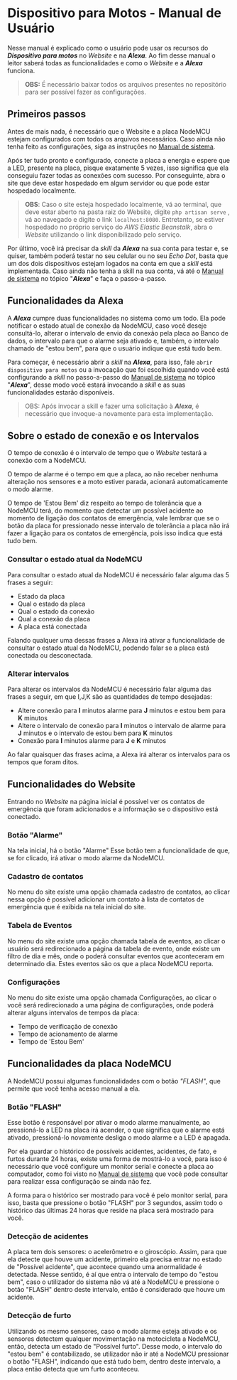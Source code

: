 # Dispositivo para Motos - Manual de Usuário
Nesse manual é explicado como o usuário pode usar os recursos do ***Dispositivo para motos*** no *Website* e na ***Alexa***. Ao fim desse manual o leitor saberá todas as funcionalidades e como o *Website* e a ***Alexa*** funciona.

> **OBS:** É necessário baixar todos os arquivos presentes no repositório para ser possível fazer as configurações. 

## Primeiros passos

Antes de mais nada, é necessário que o Website e a placa NodeMCU estejam configurados com todos os arquivos necessários. Caso ainda não tenha feito as configurações, siga as instruções no <a href="https://github.com/JoSGomes/PBL3/blob/main/Manual%20do%20Sistema.md">Manual de sistema</a>.

Após ter tudo pronto e configurado, conecte a placa a energia e espere que a LED, presente na placa, pisque exatamente 5 vezes, isso significa que ela conseguiu fazer todas as conexões com sucesso. Por conseguinte, abra o site que deve estar hospedado em algum servidor ou que pode estar hospedado localmente. 

> **OBS**: Caso o site esteja hospedado localmente, vá ao terminal, que deve estar aberto na pasta raiz do Website, digite ``php artisan serve`` , vá ao navegado e digite o link ``localhost:8080``. Entretanto, se estiver hospedado no próprio serviço do *AWS* *Elastic Beanstalk*, abra o *Website* utilizando o link disponibilizado pelo serviço.

 Por último, você irá precisar da *skill* da ***Alexa*** na sua conta para testar e, se quiser, também poderá testar no seu celular ou no seu *Echo Dot*, basta que um dos dois dispositivos estejam logados na conta em que a *skill* está implementada. Caso ainda não tenha a skill na sua conta, vá até o <a href="https://github.com/JoSGomes/PBL3/blob/main/Manual%20do%20Sistema.md">Manual de sistema</a> no tópico "***Alexa***" e faça o passo-a-passo.

## Funcionalidades da Alexa

A ***Alexa*** cumpre duas funcionalidades no sistema como um todo. Ela pode notificar o estado atual de conexão da NodeMCU, caso você deseje consultá-lo, alterar o intervalo de envio da conexão pela placa ao Banco de dados, o intervalo para que o alarme seja ativado e, também, o intervalo chamado de "estou bem", para que o usuário indique que está tudo bem.

Para começar, é necessário abrir a *skill*  na ***Alexa***, para isso, fale ``abrir dispositivo para motos`` ou a invocação que foi escolhida quando você está configurando a *skill* no passo-a-passo do <a href="https://github.com/JoSGomes/PBL3/blob/main/Manual%20do%20Sistema.md">Manual de sistema</a> no tópico "***Alexa***", desse modo você estará invocando a *skill* e as suas funcionalidades estarão disponíveis.

> OBS: Após invocar a skill e fazer uma solicitação à ***Alexa***, é necessário que invoque-a novamente para esta implementação.

## Sobre o estado de conexão e os Intervalos

O tempo de conexão é o intervalo de tempo que o *Website* testará a conexão com a NodeMCU.

O tempo de alarme é o tempo em que a placa, ao não receber nenhuma alteração nos sensores e a moto estiver parada, acionará automaticamente o modo alarme.

O tempo de 'Estou Bem' diz respeito ao tempo de tolerância que a NodeMCU terá, do momento que detectar um possível acidente ao momento de ligação dos contatos de emergência, vale lembrar que se o botão da placa for pressionado nesse intervalo de tolerância a placa não irá fazer a ligação para os contatos de emergência, pois isso indica que está tudo bem. 

### Consultar o estado atual da NodeMCU

Para consultar o estado atual da NodeMCU é necessário falar alguma das 5 frases a seguir:

- Estado da placa
- Qual o estado da placa 
- Qual o estado da conexão 
- Qual a conexão da placa
- A placa está conectada 

Falando qualquer uma dessas frases a Alexa irá ativar a funcionalidade de consultar o estado atual da NodeMCU, podendo falar se a placa está conectada ou desconectada.

### Alterar intervalos

Para alterar os intervalos da NodeMCU é necessário falar alguma das frases a seguir, em que I,J,K são as quantidades de tempo desejadas:

- Altere conexão para **I** minutos alarme para **J** minutos e estou bem para **K** minutos
- Altere o intervalo de conexão para **I** minutos o intervalo de alarme para **J** minutos e o intervalo de estou bem para **K** minutos
- Conexão para **I** minutos alarme para **J** e **K** minutos

Ao falar quaisquer das frases acima, a Alexa irá alterar os intervalos para os tempos que foram ditos.

## Funcionalidades do Website

Entrando no *Website* na página inicial é possível ver os contatos de emergência que foram adicionados e a informação se o dispositivo está conectado.

### Botão "Alarme"

Na tela inicial, há o botão "Alarme" Esse botão tem a funcionalidade de que, se for clicado, irá ativar o modo alarme da NodeMCU.

### Cadastro de contatos

No menu do site existe uma opção chamada cadastro de contatos, ao clicar nessa opção é possível adicionar um contato à lista de contatos de emergência que é exibida na tela inicial do site.

### Tabela de Eventos

No menu do site existe uma opção chamada tabela de eventos, ao clicar o usuário será redirecionado a página da tabela de evento, onde existe um filtro de dia e mês, onde o poderá consultar eventos que aconteceram em determinado dia. Estes eventos são os que a placa NodeMCU reporta.

### Configurações

No menu do site existe uma opção chamada Configurações, ao clicar o você será redirecionado a uma página de configurações, onde poderá alterar alguns  intervalos de tempos da placa:

- Tempo de verificação de conexão
- Tempo de acionamento de alarme
- Tempo de 'Estou Bem'

## Funcionalidades da placa NodeMCU

A NodeMCU possui algumas funcionalidades com o botão *"FLASH"*, que permite que você tenha acesso manual a ela.

### Botão "FLASH" 

Esse botão é responsável por ativar o modo alarme manualmente, ao pressioná-lo a LED na placa irá acender, o que significa que o alarme está ativado, pressioná-lo novamente desliga o modo alarme e a LED é apagada.

Por ela guardar o histórico de possíveis acidentes, acidentes, de fato, e furtos durante 24 horas, existe uma forma de mostrá-lo a você, para isso é necessário que você configure um monitor serial e conecte a placa ao computador, como foi visto no  <a href="https://github.com/JoSGomes/PBL3/blob/main/Manual%20do%20Sistema.md">Manual de sistema</a> que você pode consultar para realizar essa configuração se ainda não fez.

A forma para o histórico ser mostrado para você é pelo monitor serial, para isso, basta que pressione o botão "FLASH" por 3 segundos, assim todo o histórico das últimas 24 horas que reside na placa será mostrado para você.

### Detecção de acidentes

A placa tem dois sensores: o acelerômetro e o giroscópio. Assim, para que ela detecte que houve um acidente, primeiro ela precisa entrar no estado de "Possível acidente", que acontece quando uma anormalidade é detectada. Nesse sentido, é aí que entra o intervalo de tempo do "estou bem", caso o utilizador do sistema não vá até a NodeMCU e pressione o botão "FLASH" dentro deste intervalo, então é considerado que houve um acidente.

### Detecção de furto

Utilizando os mesmo sensores, caso o modo alarme esteja ativado e os sensores detectem qualquer movimentação na motocicleta a NodeMCU, então, detecta um estado de "Possível furto". Desse modo, o intervalo do "estou bem" é contabilizado, se utilizador não ir até a NodeMCU pressionar o botão "FLASH", indicando que está tudo bem, dentro deste intervalo, a placa então detecta que um furto aconteceu.


